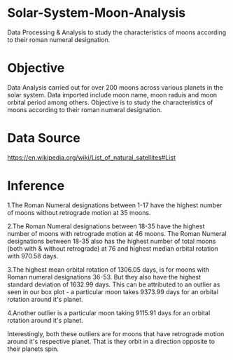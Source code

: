 # Solar-System-Moon-Analysis
Data Processing &amp; Analysis to study the characteristics of moons according to their roman numeral designation.

# Objective
Data Analysis carried out for over 200 moons across various planets in the solar system. Data imported include moon name, moon raduis and moon orbital period among others. Objective is to study the characteristics of moons according to their roman numeral designation.

# Data Source
https://en.wikipedia.org/wiki/List_of_natural_satellites#List

# Inference
1.The Roman Numeral designations between 1-17 have the highest number of moons without retrograde motion at 35 moons.

2.The Roman Numeral designations between 18-35 have the highest number of moons with retrograde motion at 46 moons.
The Roman Numeral designations between 18-35 also has the highest number of total moons (both with & without retrograde) at 76 and highest median orbital rotation with 970.58 days.

3.The highest mean orbital rotation of 1306.05 days, is for moons with Roman numeral designations 36-53. But they also have the highest standard deviation of 1632.99 days.           This can be attributed to an outlier as seen in our box plot - a particular moon takes 9373.99 days for an orbital rotation around it's planet.

4.Another outlier is a particular moon taking 9115.91 days for an orbital rotation around it's planet.

Interestingly, both these outliers are for moons that have retrograde motion around it's respective planet. That is they orbit in a direction opposite to their planets spin.
